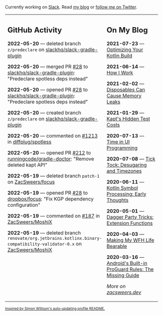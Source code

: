 Currently working on [Slack](https://slack.com/). Read [my blog](https://zacsweers.dev/) or [follow me on Twitter](https://twitter.com/ZacSweers).

<table><tr><td valign="top" width="60%">

## GitHub Activity
<!-- githubActivity starts -->
**2022-05-20** — deleted branch `z/predeclare` on [slackhq/slack-gradle-plugin](https://github.com/slackhq/slack-gradle-plugin)

**2022-05-20** — merged PR [#28](https://github.com/slackhq/slack-gradle-plugin/pull/28) to [slackhq/slack-gradle-plugin](https://github.com/slackhq/slack-gradle-plugin): "Predeclare spotless deps instead"

**2022-05-20** — opened PR [#28](https://github.com/slackhq/slack-gradle-plugin/pull/28) to [slackhq/slack-gradle-plugin](https://github.com/slackhq/slack-gradle-plugin): "Predeclare spotless deps instead"

**2022-05-20** — created branch `z/predeclare` on [slackhq/slack-gradle-plugin](https://github.com/slackhq/slack-gradle-plugin)

**2022-05-20** — commented on [#1213](https://github.com/diffplug/spotless/issues/1213#issuecomment-1133182160) in [diffplug/spotless](https://github.com/diffplug/spotless)

**2022-05-20** — opened PR [#212](https://github.com/runningcode/gradle-doctor/pull/212) to [runningcode/gradle-doctor](https://github.com/runningcode/gradle-doctor): "Remove deleted kapt API"

**2022-05-19** — deleted branch `patch-1` on [ZacSweers/focus](https://github.com/ZacSweers/focus)

**2022-05-19** — opened PR [#28](https://github.com/dropbox/focus/pull/28) to [dropbox/focus](https://github.com/dropbox/focus): "Fix KGP dependency configuration"

**2022-05-19** — commented on [#187](https://github.com/ZacSweers/MoshiX/issues/187#issuecomment-1131774878) in [ZacSweers/MoshiX](https://github.com/ZacSweers/MoshiX)

**2022-05-19** — deleted branch `renovate/org.jetbrains.kotlinx.binary-compatibility-validator-0.x` on [ZacSweers/MoshiX](https://github.com/ZacSweers/MoshiX)
<!-- githubActivity ends -->
</td><td valign="top" width="40%">

## On My Blog
<!-- blog starts -->
**2021-07-23** — [Optimizing Your Kotlin Build](https://www.zacsweers.dev/optimizing-your-kotlin-build/)

**2021-06-14** — [How I Work](https://www.zacsweers.dev/how-i-work/)

**2021-02-02** — [Disposables Can Cause Memory Leaks](https://www.zacsweers.dev/disposables-can-cause-memory-leaks/)

**2021-01-29** — [Kapt's Hidden Test Costs](https://www.zacsweers.dev/kapts-hidden-test-costs/)

**2020-07-13** — [Time in UI Programming](https://www.zacsweers.dev/time-in-ui/)

**2020-07-08** — [Tick Tock: Desugaring and Timezones](https://www.zacsweers.dev/ticktock-desugaring-timezones/)

**2020-06-11** — [Kotlin Symbol Processing: Early Thoughts](https://www.zacsweers.dev/kotlin-symbol-processor-early-thoughts/)

**2020-05-01** — [Dagger Party Tricks: Extension Functions](https://www.zacsweers.dev/dagger-party-tricks-extension-functions/)

**2020-04-03** — [Making My WFH Life Bearable](https://www.zacsweers.dev/making-wfh-life-bearable/)

**2020-03-16** — [Android's Built-in ProGuard Rules: The Missing Guide](https://www.zacsweers.dev/android-proguard-rules/)
<!-- blog ends -->
_More on [zacsweers.dev](https://zacsweers.dev/)_
</td></tr></table>

<sub><a href="https://simonwillison.net/2020/Jul/10/self-updating-profile-readme/">Inspired by Simon Willison's auto-updating profile README.</a></sub>